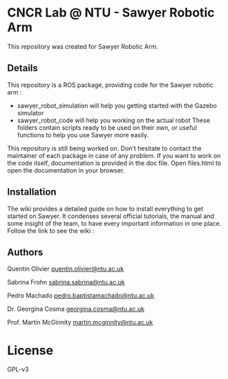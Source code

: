 # CNCR Lab @ NTU - Sawyer Robotic Arm

This repository was created for Sawyer Robotic Arm.

## Details

This repository is a ROS package, providing code for the Sawyer robotic arm :
* sawyer_robot_simulation will help you getting started with the Gazebo simulator
* sawyer_robot_code will help you working on the actual robot
These folders contain scripts ready to be used on their own, or useful functions to help you use Sawyer more easily.

This repository is still being worked on. Don't hesitate to contact the maintainer of each package in case of any problem.
If you want to work on the code itself, documentation is provided in the doc file. Open files.html to open the documentation in your browser.

## Installation

The wiki provides a detailed guide on how to install everything to get started on Sawyer. It condenses several official tutorials, the manual and some insight of the team, to have every important information in one place. Follow the link to see the wiki :


## Authors
Quentin Olivier <quentin.olivier@ntu.ac.uk>

Sabrina Frohn <sabrina.sabrina@ntu.ac.uk>

Pedro Machado <pedro.baptistamachado@ntu.ac.uk>

Dr. Georgina Cosma <georgina.cosma@ntu.ac.uk>

Prof. Martin McGinnity <martin.mcginnity@ntu.ac.uk>

# License

GPL-v3 
